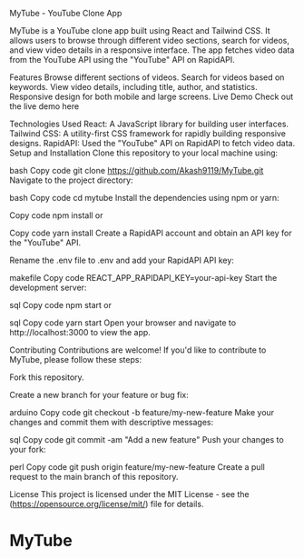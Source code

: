 MyTube - YouTube Clone App


MyTube is a YouTube clone app built using React and Tailwind CSS. It allows users to browse through different video sections, search for videos, and view video details in a responsive interface. The app fetches video data from the YouTube API using the "YouTube" API on RapidAPI.

Features
Browse different sections of videos.
Search for videos based on keywords.
View video details, including title, author, and statistics.
Responsive design for both mobile and large screens.
Live Demo
Check out the live demo here



Technologies Used
React: A JavaScript library for building user interfaces.
Tailwind CSS: A utility-first CSS framework for rapidly building responsive designs.
RapidAPI: Used the "YouTube" API on RapidAPI to fetch video data.
Setup and Installation
Clone this repository to your local machine using:

bash
Copy code
git clone https://github.com/Akash9119/MyTube.git
Navigate to the project directory:

bash
Copy code
cd mytube
Install the dependencies using npm or yarn:

Copy code
npm install
or

Copy code
yarn install
Create a RapidAPI account and obtain an API key for the "YouTube" API.

Rename the .env file to .env and add your RapidAPI API key:

makefile
Copy code
REACT_APP_RAPIDAPI_KEY=your-api-key
Start the development server:

sql
Copy code
npm start
or

sql
Copy code
yarn start
Open your browser and navigate to http://localhost:3000 to view the app.

Contributing
Contributions are welcome! If you'd like to contribute to MyTube, please follow these steps:

Fork this repository.

Create a new branch for your feature or bug fix:

arduino
Copy code
git checkout -b feature/my-new-feature
Make your changes and commit them with descriptive messages:

sql
Copy code
git commit -am "Add a new feature"
Push your changes to your fork:

perl
Copy code
git push origin feature/my-new-feature
Create a pull request to the main branch of this repository.

License
This project is licensed under the MIT License - see the (https://opensource.org/license/mit/) file for details.
# MyTube
